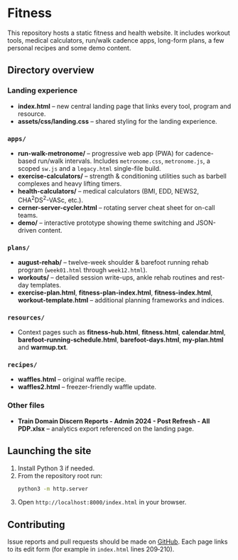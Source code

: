 # Fitness

This repository hosts a static fitness and health website. It includes workout tools, medical calculators, run/walk cadence apps, long-form plans, a few personal recipes and some demo content.

## Directory overview

### Landing experience
- **index.html** – new central landing page that links every tool, program and resource.
- **assets/css/landing.css** – shared styling for the landing experience.

### `apps/`
- **run-walk-metronome/** – progressive web app (PWA) for cadence-based run/walk intervals. Includes `metronome.css`, `metronome.js`, a scoped `sw.js` and a `legacy.html` single-file build.
- **exercise-calculators/** – strength & conditioning utilities such as barbell complexes and heavy lifting timers.
- **health-calculators/** – medical calculators (BMI, EDD, NEWS2, CHA<sup>2</sup>DS<sup>2</sup>-VASc, etc.).
- **cerner-server-cycler.html** – rotating server cheat sheet for on-call teams.
- **demo/** – interactive prototype showing theme switching and JSON-driven content.

### `plans/`
- **august-rehab/** – twelve-week shoulder & barefoot running rehab program (`week01.html` through `week12.html`).
- **workouts/** – detailed session write-ups, ankle rehab routines and rest-day templates.
- **exercise-plan.html**, **fitness-plan-index.html**, **fitness-index.html**, **workout-template.html** – additional planning frameworks and indices.

### `resources/`
- Context pages such as **fitness-hub.html**, **fitness.html**, **calendar.html**, **barefoot-running-schedule.html**, **barefoot-days.html**, **my-plan.html** and **warmup.txt**.

### `recipes/`
- **waffles.html** – original waffle recipe.
- **waffles2.html** – freezer-friendly waffle update.

### Other files
- **Train Domain Discern Reports - Admin 2024 - Post Refresh - All PDP.xlsx** – analytics export referenced on the landing page.

## Launching the site
1. Install Python 3 if needed.
2. From the repository root run:
   ```bash
   python3 -m http.server
   ```
3. Open `http://localhost:8000/index.html` in your browser.

## Contributing
Issue reports and pull requests should be made on [GitHub](https://github.com/gwavin/Fitness). Each page links to its edit form (for example in `index.html` lines 209‑210).

